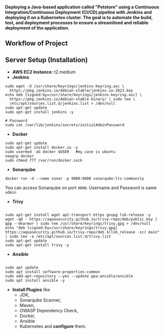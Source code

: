 #### Deploying a Java-based application called "Petstore" using a Continuous Integration/Continuous Deployment (CI/CD) pipeline with Jenkins and deploying it on a Kubernetes cluster. The goal is to automate the build, test, and deployment processes to ensure a streamlined and reliable deployment of the application.

## Workflow of Project


## Server Setup (Installation)
- **AWS EC2 Instance:** t2.medium 
- **Jenkins**
```
sudo wget -O /usr/share/keyrings/jenkins-keyring.asc \
  https://pkg.jenkins.io/debian-stable/jenkins.io-2023.key
echo deb [signed-by=/usr/share/keyrings/jenkins-keyring.asc] \
  https://pkg.jenkins.io/debian-stable binary/ | sudo tee \
  /etc/apt/sources.list.d/jenkins.list > /dev/null
sudo apt-get update
sudo apt-get install jenkins -y

# Password
sudo cat /var/lib/jenkins/secrets/initialAdminPassword

```

- **Docker**
```
sudo apt-get update
sudo apt-get install docker.io -y
sudo usermod -aG docker $USER   #my case is ubuntu
newgrp docker
sudo chmod 777 /var/run/docker.sock

```

- **Sonarqube**
```
docker run -d --name sonar -p 9000:9000 sonarqube:lts-community
```
You can access Sonarqube on port `9000`. Username and Password is same `admin`

- **Trivy**

```

sudo apt-get install wget apt-transport-https gnupg lsb-release -y
wget -qO - https://aquasecurity.github.io/trivy-repo/deb/public.key | gpg --dearmor | sudo tee /usr/share/keyrings/trivy.gpg > /dev/null
echo "deb [signed-by=/usr/share/keyrings/trivy.gpg] https://aquasecurity.github.io/trivy-repo/deb $(lsb_release -sc) main" | sudo tee -a /etc/apt/sources.list.d/trivy.list
sudo apt-get update
sudo apt-get install trivy -y

```

- **Ansible**
```

sudo apt update
sudo apt install software-properties-common
sudo add-apt-repository --yes --update ppa:ansible/ansible
sudo apt install ansible -y

```

- **Install Plugins** like
    - JDK,
    - Sonarqube Scanner,
    - Maven,
    - OWASP Dependency Check,
    - Docker,
    - Ansible
    - Kubernetes
  and **configure** them.

